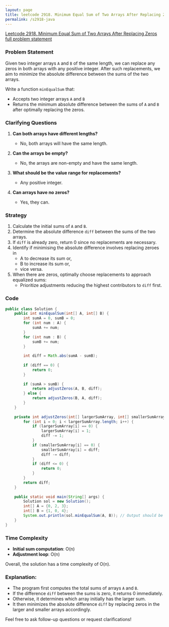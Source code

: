 ```yaml
---
layout: page
title: leetcode 2918. Minimum Equal Sum of Two Arrays After Replacing Zeros
permalink: /s2918-java
---
```

[Leetcode 2918. Minimum Equal Sum of Two Arrays After Replacing Zeros full problem statement](https://algoadvance.github.io/algoadvance/l2918)
### Problem Statement

Given two integer arrays `A` and `B` of the same length, we can replace any zeros in both arrays with any positive integer. After such replacements, we aim to minimize the absolute difference between the sums of the two arrays.

Write a function `minEqualSum` that:
- Accepts two integer arrays `A` and `B`
- Returns the minimum absolute difference between the sums of `A` and `B` after optimally replacing the zeros.

### Clarifying Questions

1. **Can both arrays have different lengths?**
   - No, both arrays will have the same length.

2. **Can the arrays be empty?**
   - No, the arrays are non-empty and have the same length.

3. **What should be the value range for replacements?**
   - Any positive integer.

4. **Can arrays have no zeros?**
   - Yes, they can.

### Strategy

1. Calculate the initial sums of `A` and `B`.
2. Determine the absolute difference `diff` between the sums of the two arrays.
3. If `diff` is already zero, return 0 since no replacements are necessary.
4. Identify if minimising the absolute difference involves replacing zeroes in
   - A to decrease its sum or,
   - B to increase its sum or,
   - vice versa.
5. When there are zeros, optimally choose replacements to approach equalized sums:
   - Prioritize adjustments reducing the highest contributors to `diff` first.

### Code

```java
public class Solution {
    public int minEqualSum(int[] A, int[] B) {
        int sumA = 0, sumB = 0;
        for (int num : A) {
            sumA += num;
        }
        for (int num : B) {
            sumB += num;
        }
        
        int diff = Math.abs(sumA - sumB);
        
        if (diff == 0) {
            return 0;
        }
        
        if (sumA > sumB) {
            return adjustZeros(A, B, diff);
        } else {
            return adjustZeros(B, A, diff);
        }
    }
    
    private int adjustZeros(int[] largerSumArray, int[] smallerSumArray, int diff) {
        for (int i = 0; i < largerSumArray.length; i++) {
            if (largerSumArray[i] == 0) {
                largerSumArray[i] = 1;
                diff -= 1;
            }
            if (smallerSumArray[i] == 0) {
                smallerSumArray[i] = diff;
                diff -= diff;
            }
            if (diff <= 0) {
                return 0;
            }
        }
        return diff;
    }
    
    public static void main(String[] args) {
        Solution sol = new Solution();
        int[] A = {0, 2, 3};
        int[] B = {1, 0, 4};
        System.out.println(sol.minEqualSum(A, B)); // Output should be 0
    }
}
```

### Time Complexity

- **Initial sum computation**: O(n)
- **Adjustment loop**: O(n)

Overall, the solution has a time complexity of O(n).

### Explanation:

- The program first computes the total sums of arrays `A` and `B`.
- If the difference `diff` between the sums is zero, it returns 0 immediately.
- Otherwise, it determines which array initially has the larger sum.
- It then minimizes the absolute difference `diff` by replacing zeros in the larger and smaller arrays accordingly.
  
Feel free to ask follow-up questions or request clarifications!